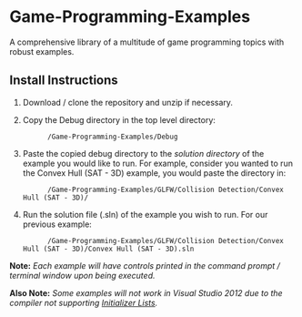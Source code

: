 # Game-Programming-Examples
A comprehensive library of a multitude of game programming topics with robust examples.
## Install Instructions
1. Download / clone the repository and unzip if necessary.
2. Copy the Debug directory in the top level directory:

      ```
            /Game-Programming-Examples/Debug
      ```
      
3. Paste the copied debug directory to the *solution directory* of the example you would like to run. For example, consider you wanted to run the Convex Hull (SAT - 3D) example, you would paste the directory in:

      ```
            /Game-Programming-Examples/GLFW/Collision Detection/Convex Hull (SAT - 3D)/
      ```
      
4. Run the solution file (.sln) of the example you wish to run. For our previous example:

      ```
            /Game-Programming-Examples/GLFW/Collision Detection/Convex Hull (SAT - 3D)/Convex Hull (SAT - 3D).sln
      ```
      
**Note:** *Each example will have controls printed in the command prompt / terminal window upon being executed.*

**Also Note:** *Some examples will not work in Visual Studio 2012 due to the compiler not supporting [Initializer Lists](https://msdn.microsoft.com/en-us/library/vstudio/hh567368(v=vs.120).aspx).*

